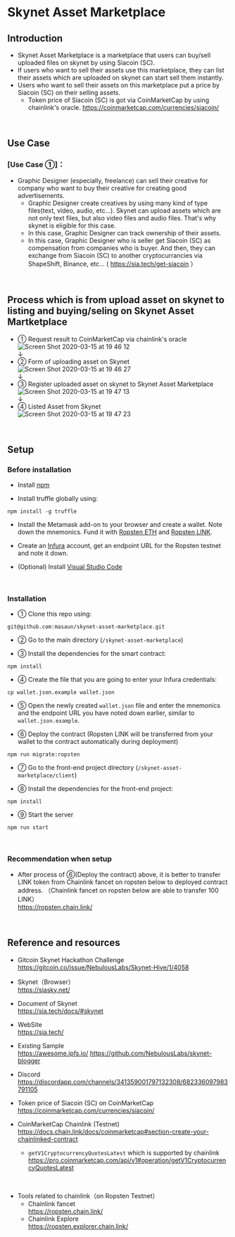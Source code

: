 # Skynet Asset Marketplace
## Introduction
- Skynet Asset Marketplace is a marketplace that users can buy/sell uploaded files on skynet by using Siacoin (SC).
- If users who want to sell their assets use this marketplace, they can list their assets which are uploaded on skynet can start sell them instantly.
- Users who want to sell their assets on this marketplace put a price by Siacoin (SC) on their selling assets.
  - Token price of Siacoin (SC) is got via CoinMarketCap by using chainlink's oracle. 
    https://coinmarketcap.com/currencies/siacoin/

<br />

## Use Case
### [Use Case ①]：
- Graphic Designer (especially, freelance) can sell their creative for company who want to buy their creative for creating good advertisements.
  - Graphic Designer create creatives by using many kind of type files(text, video, audio, etc...). Skynet can upload assets which are not only text files, but also video files and audio files. That's why skynet is eligible for this case.
  - In this case, Graphic Designer can track ownership of their assets.
  - In this case, Graphic Designer who is seller get Siacoin (SC) as compensation from companies who is buyer. And then, they can exchange from Siacoin (SC) to another cryptocurrancies via ShapeShift, Binance, etc... ( https://sia.tech/get-siacoin ）


<br />

## Process which is from upload asset on skynet to listing and buying/seling on Skynet Asset Martketplace
- ① Request result to CoinMarketCap via chainlink's oracle  
  ![Screen Shot 2020-03-15 at 19 46 12](https://user-images.githubusercontent.com/19357502/76708288-0039d700-66f6-11ea-828a-f2152aeb9fa7.png)  
  ↓  
- ② Form of uploading asset on Skynet
  ![Screen Shot 2020-03-15 at 19 46 27](https://user-images.githubusercontent.com/19357502/76708292-016b0400-66f6-11ea-85bf-acdf52da0bda.png)  
  ↓  
- ③ Register uploaded asset on skynet to Skynet Asset Marketplace  
  ![Screen Shot 2020-03-15 at 19 47 13](https://user-images.githubusercontent.com/19357502/76708293-02039a80-66f6-11ea-969d-54da49bfc35f.png)  
  ↓  
- ④ Listed Asset from Skynet  
  ![Screen Shot 2020-03-15 at 19 47 23](https://user-images.githubusercontent.com/19357502/76708294-029c3100-66f6-11ea-90bc-1b4930c095df.png)  


<br />

## Setup
### Before installation
- Install [npm](https://www.npmjs.com/get-npm)

- Install truffle globally using:

`npm install -g truffle`

- Install the Metamask add-on to your browser and create a wallet.
Note down the mnemonics.
Fund it with [Ropsten ETH](https://faucet.metamask.io/) and [Ropsten LINK](https://ropsten.chain.link/).

- Create an [Infura](https://infura.io/) account, get an endpoint URL for the Ropsten testnet and note it down.

- (Optional) Install [Visual Studio Code](https://code.visualstudio.com/)

<br>

### Installation

- ① Clone this repo using:   

`git@github.com:masaun/skynet-asset-marketplace.git`

- ② Go to the main directory (`/skynet-asset-marketplace`)   

- ③ Install the dependencies for the smart contract:   

`npm install`  

- ④ Create the file that you are going to enter your Infura credentials:  

`cp wallet.json.example wallet.json`  

- ⑤ Open the newly created `wallet.json` file and enter the mnemonics and the endpoint URL you have noted down earlier, similar to `wallet.json.example`.  

- ⑥ Deploy the contract (Ropsten LINK will be transferred from your wallet to the contract automatically during deployment)  

`npm run migrate:ropsten`

- ⑦ Go to the front-end project directory (`/skynet-asset-marketplace/client`)  

- ⑧ Install the dependencies for the front-end project:  

`npm install`  

- ⑨ Start the server  

`npm run start`  


<br>

### Recommendation when setup
- After process of ⑥(Deploy the contract) above, it is better to transfer LINK token from Chainlink fancet on ropsten below to deployed contract address.
（Chainlink fancet on ropsten below are able to transfer 100 LINK）  
https://ropsten.chain.link/  



<br />

## Reference and resources
- Gitcoin Skynet Hackathon Challenge   
https://gitcoin.co/issue/NebulousLabs/Skynet-Hive/1/4058

- Skynet（Browser）  
https://siasky.net/

- Document of Skynet  
https://sia.tech/docs/#skynet

- WebSite  
https://sia.tech/

- Existing Sample  
https://awesome.ipfs.io/
https://github.com/NebulousLabs/skynet-blogger

- Discord  
https://discordapp.com/channels/341359001797132308/682336097983791105

- Token price of Siacoin (SC) on CoinMarketCap  
https://coinmarketcap.com/currencies/siacoin/

- CoinMarketCap Chainlink (Testnet)  
https://docs.chain.link/docs/coinmarketcap#section-create-your-chainlinked-contract   
   - `getV1CryptocurrencyQuotesLatest` which is supported by chainlink  
     https://pro.coinmarketcap.com/api/v1#operation/getV1CryptocurrencyQuotesLatest

<br>

- Tools related to chainlink（on Ropsten Testnet）
   - Chainlink fancet  
     https://ropsten.chain.link/
   - Chainlink Explore  
     https://ropsten.explorer.chain.link/
